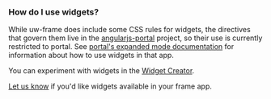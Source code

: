 ### How do I use widgets?
While uw-frame does include some CSS rules for widgets, the directives that govern them live in the [angularjs-portal](https://github.com/UW-Madison-DoIT/angularjs-portal)
project, so their use is currently restricted to portal. See [portal's expanded mode documentation](http://uw-madison-doit.github.io/angularjs-portal/latest/#/md/expanded) for
information about how to use widgets in that app.

You can experiment with widgets in the [Widget Creator][].

[Let us know](mailto:uw-infra@office365.wisc.edu) if you'd like widgets available in your frame app.

[Widget Creator]: https://public.my.wisc.edu/web/widget-creator
